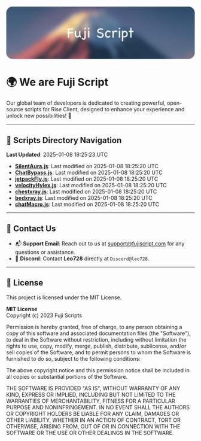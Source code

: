 ![Banner](.github/b.webp)

# 🌍 **We are Fuji Script**

Our global team of developers is dedicated to creating powerful, open-source scripts for Rise Client, designed to enhance your experience and unlock new possibilities! 🌟

---
<!-- SCRIPTS_NAVIGATION_START -->
## 📂 **Scripts Directory Navigation**

**Last Updated**: 2025-01-08 18:25:23 UTC

- **[SilentAura.js](scripts/SilentAura.js)**: Last modified on 2025-01-08 18:25:20 UTC
- **[ChatBypass.js](scripts/ChatBypass.js)**: Last modified on 2025-01-08 18:25:20 UTC
- **[jetpackFly.js](scripts/jetpackFly.js)**: Last modified on 2025-01-08 18:25:20 UTC
- **[velocityHylex.js](scripts/velocityHylex.js)**: Last modified on 2025-01-08 18:25:20 UTC
- **[chestxray.js](scripts/chestxray.js)**: Last modified on 2025-01-08 18:25:20 UTC
- **[bedxray.js](scripts/bedxray.js)**: Last modified on 2025-01-08 18:25:20 UTC
- **[chatMacro.js](scripts/chatMacro.js)**: Last modified on 2025-01-08 18:25:20 UTC

<!-- SCRIPTS_NAVIGATION_END -->

---

## 💬 **Contact Us**  
- 📬 **Support Email**: Reach out to us at [support@fujiscript.com](mailto:support@fujiscript.com) for any questions or assistance.  
- 💬 **Discord**: Contact **Leo728** directly at `Discord@leo728`.

---

## 📜 **License**

This project is licensed under the MIT License.  

**MIT License**  
Copyright (c) 2023 Fuji Scripts  

Permission is hereby granted, free of charge, to any person obtaining a copy of this software and associated documentation files (the "Software"), to deal in the Software without restriction, including without limitation the rights to use, copy, modify, merge, publish, distribute, sublicense, and/or sell copies of the Software, and to permit persons to whom the Software is furnished to do so, subject to the following conditions:  

The above copyright notice and this permission notice shall be included in all copies or substantial portions of the Software.  

THE SOFTWARE IS PROVIDED "AS IS", WITHOUT WARRANTY OF ANY KIND, EXPRESS OR IMPLIED, INCLUDING BUT NOT LIMITED TO THE WARRANTIES OF MERCHANTABILITY, FITNESS FOR A PARTICULAR PURPOSE AND NONINFRINGEMENT. IN NO EVENT SHALL THE AUTHORS OR COPYRIGHT HOLDERS BE LIABLE FOR ANY CLAIM, DAMAGES OR OTHER LIABILITY, WHETHER IN AN ACTION OF CONTRACT, TORT OR OTHERWISE, ARISING FROM, OUT OF OR IN CONNECTION WITH THE SOFTWARE OR THE USE OR OTHER DEALINGS IN THE SOFTWARE.  
